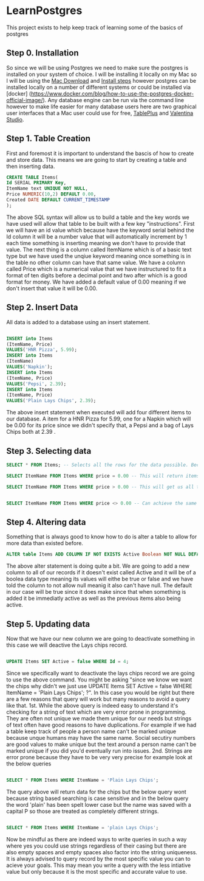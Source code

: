 # LearnPostgres
This project exists to help keep track of learning some of the basics of postgres

## Step 0. Installation
So since we will be using Postgres we need to make sure the postgres is installed on your system of choice. I will be installing it locally on my Mac so I will be using the [Mac Download](https://postgresapp.com/downloads.html) and [Install steps](https://postgresapp.com) however postgres can be installed locally on a number of different systems or could be installed via [docker] (https://www.docker.com/blog/how-to-use-the-postgres-docker-official-image/). Any database engine can be run via the command line however to make life easier for many database users here are two graphical user interfaces that a Mac user could use for free, [TablePlus](https://tableplus.com) and [Valentina Studio](https://apps.apple.com/us/app/valentina-studio/id604825918?mt=12). 

## Step 1. Table Creation
First and foremost it is important to understand the bascis of how to create and store data. This means we are going to start by creating a table and then inserting data.
```SQL
CREATE TABLE Items(
Id SERIAL PRIMARY Key,
ItemName text UNIQUE NOT NULL,
Price NUMERIC(10,2) DEFAULT 0.00,
Created DATE DEFAULT CURRENT_TIMESTAMP
);
```
The above SQL syntax will allow us to build a table and the key words we have used will allow that table to be built with a few key "instructions". First we will have an id value which because have the keyword serial behind the Id column it will be a number value that will automatically increment by 1 each time something is inserting meaning we don't have to provide that value. The next thing is a column called ItemName which is of a basic text type but we have used the unqiue keyword meaning once something is in the table no other column can have that same value. We have a column called Price which is a numerical value that we have instructured to fit a format of ten digits before a decimal point and two after which is a good format for money. We have added a default value of 0.00 meaning if we don't insert that value it will be 0.00.

## Step 2. Insert Data
All data is added to a database using an insert statement.
```SQL

INSERT into Items 
(ItemName, Price)
VALUES('HNR Pizza', 5.99);
INSERT into Items 
(ItemName)
VALUES('Napkin');
INSERT into Items
(ItemName, Price)
VALUES('Pepsi', 2.39);
INSERT into Items
(ItemName, Price)
VALUES('Plain Lays Chips', 2.39);
```
The above insert statement when executed will add four different items to our database. A item for a HNR Pizza for 5.99, one for a Napkin which will be 0.00 for its price since we didn't specify that, a Pepsi and a bag of Lays Chips both at 2.39 . 
## Step 3. Selecting data

```SQL
SELECT * FROM Items; -- Selects all the rows for the data possible. Because of how much data real world tables may contain it is advised to avoid this in many situations.
```
```SQL
SELECT ItemName FROM Items WHERE price = 0.00 -- This will return items with a price of 0.00, so only free items. Note we are only selecting the name and nothing else.
```
```SQL
SELECT ItemName FROM Items WHERE price > 0.00 -- This will get us all the non-free items since they all would have a dollar value greater than 0.00


SELECT ItemName FROM Items WHERE price <> 0.00 -- Can achieve the same goal however if our database had negative numbers that would be returned as well from this query. The use of <> will return anything simply isn't 0.00 which would ne negatives.
```
## Step 4. Altering data
Something that is always good to know how to do is alter a table to allow for more data than existed before.
```SQL
ALTER table Items ADD COLUMN IF NOT EXISTS Active Boolean NOT NULL DEFAULT true;
```
The above alter statement is doing quite a bit. We are going to add a new column to all of our records if it doesn't exist called Active and it will be of a boolea data type meaning its values will eithe be true or false and we have told the column to not allow null meanig it also can't have null. The default in our case will be true since it does make since that when something is added it be immediatly active as well as the previous items also being active. 

## Step 5. Updating data
Now that we have our new column we are going to deactivate something in this case we will deactive the Lays chips record.

```SQL

UPDATE Items SET Active = false WHERE Id = 4;

```
Since we specifically want to deactivate the lays chips record we are going to use the above command. You might be asking "since we know we want the chips why didn't we just use 
UPDATE Items SET Active = false WHERE ItemName = 'Plain Lays Chips'; ?". In this case you would be right but there are a few reasons that query will work but many reasons to avoid a query like that.
1st. While the above query is indeed easy to understand it's checking for a string of text which are very error prone in programming. They are often not unique we made them unique for our needs but strings of text often have good reasons to have duplications. For example if we had a table keep track of people a person name can't be marked unique because unque humans may have the same name. Social secutiry numbers are good values to make unique but the text around a person name can't be marked unique if you did you'd eventually run into issues.
2nd. Strings are error prone because they have to be very very precise for example look at the below queries

```SQL

SELECT * FROM Items WHERE ItemName = 'Plain Lays Chips';
```
The query above will return data for the chips but the below query wont because string based searching is case sensitive and in the below query the word 'plain' has been spelt lower case but the name was saved with a capital P so those are treated as completely different strings. 

```SQL

SELECT * FROM Items WHERE ItemName = 'plain Lays Chips';
```
Now be mindful as there are indeed ways to write queries in such a way where yes you could use strings regardless of their casing but there are also empty spaces and empty spaces also factor into the string uniqueness. It is always advised to query record by the most specific value you can to acieve your goals. This may mean you write a query with the less intiative value but only because it is the most specific and accurate value to use.

